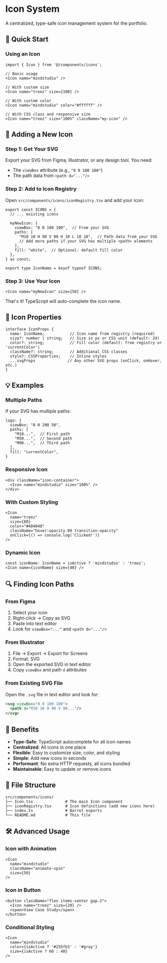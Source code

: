 # Icon System

A centralized, type-safe icon management system for the portfolio.

## 📖 Quick Start

### Using an Icon

```tsx
import { Icon } from '@/components/icons';

// Basic usage
<Icon name="mindstudio" />

// With custom size
<Icon name="treez" size={100} />

// With custom color
<Icon name="mindstudio" color="#ffffff" />

// With CSS class and responsive size
<Icon name="treez" size="100%" className="my-icon" />
```

## 🎨 Adding a New Icon

### Step 1: Get Your SVG

Export your SVG from Figma, Illustrator, or any design tool. You need:
- The `viewBox` attribute (e.g., `"0 0 100 100"`)
- The path data from `<path d="..."/>`

### Step 2: Add to Icon Registry

Open `src/components/icons/iconRegistry.tsx` and add your icon:

```tsx
export const ICONS = {
  // ... existing icons

  myNewIcon: {
    viewBox: "0 0 100 100",  // From your SVG
    paths: [
      "M10 10 H 90 V 90 H 10 L 10 10",  // Path data from your SVG
      // Add more paths if your SVG has multiple <path> elements
    ],
    fill: "white",  // Optional: default fill color
  },
} as const;

export type IconName = keyof typeof ICONS;
```

### Step 3: Use Your Icon

```tsx
<Icon name="myNewIcon" size={50} />
```

That's it! TypeScript will auto-complete the icon name.

## 📐 Icon Properties

```tsx
interface IconProps {
  name: IconName;           // Icon name from registry (required)
  size?: number | string;   // Size in px or CSS unit (default: 24)
  color?: string;           // Fill color (default: from registry or 'currentColor')
  className?: string;       // Additional CSS classes
  style?: CSSProperties;    // Inline styles
  ...svgProps              // Any other SVG props (onClick, onHover, etc.)
}
```

## 💡 Examples

### Multiple Paths
If your SVG has multiple paths:

```tsx
logo: {
  viewBox: "0 0 200 50",
  paths: [
    "M10...",  // First path
    "M50...",  // Second path
    "M90...",  // Third path
  ],
  fill: "currentColor",
}
```

### Responsive Icon
```tsx
<div className="icon-container">
  <Icon name="mindstudio" size="100%" />
</div>
```

### With Custom Styling
```tsx
<Icon
  name="treez"
  size={80}
  color="#404040"
  className="hover:opacity-80 transition-opacity"
  onClick={() => console.log('Clicked!')}
/>
```

### Dynamic Icon
```tsx
const iconName: IconName = isActive ? 'mindstudio' : 'treez';
<Icon name={iconName} size={40} />
```

## 🔍 Finding Icon Paths

### From Figma
1. Select your icon
2. Right-click → Copy as SVG
3. Paste into text editor
4. Look for `viewBox="..."` and `<path d="..."/>`

### From Illustrator
1. File → Export → Export for Screens
2. Format: SVG
3. Open the exported SVG in text editor
4. Copy `viewBox` and path `d` attributes

### From Existing SVG File
Open the `.svg` file in text editor and look for:
```xml
<svg viewBox="0 0 100 100">
  <path d="M10 10 H 90 V 90..."/>
</svg>
```

## 🎯 Benefits

- **Type-Safe**: TypeScript autocomplete for all icon names
- **Centralized**: All icons in one place
- **Flexible**: Easy to customize size, color, and styling
- **Simple**: Add new icons in seconds
- **Performant**: No extra HTTP requests, all icons bundled
- **Maintainable**: Easy to update or remove icons

## 📂 File Structure

```
src/components/icons/
├── Icon.tsx              # The main Icon component
├── iconRegistry.tsx      # Icon definitions (add new icons here)
├── index.ts              # Barrel exports
└── README.md             # This file
```

## 🛠️ Advanced Usage

### Icon with Animation
```tsx
<Icon
  name="mindstudio"
  className="animate-spin"
  size={50}
/>
```

### Icon in Button
```tsx
<button className="flex items-center gap-2">
  <Icon name="treez" size={20} />
  <span>View Case Study</span>
</button>
```

### Conditional Styling
```tsx
<Icon
  name="mindstudio"
  color={isActive ? '#255fb3' : '#gray'}
  size={isActive ? 60 : 40}
/>
```
